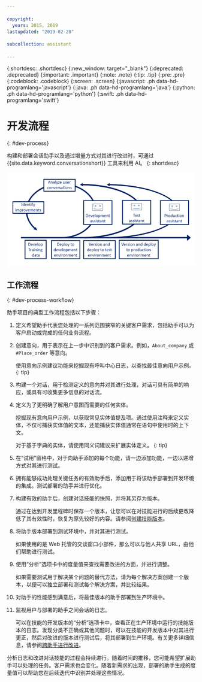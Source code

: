 ```yaml
---

copyright:
  years: 2015, 2019
lastupdated: "2019-02-28"

subcollection: assistant

---
```


{:shortdesc: .shortdesc}
{:new_window: target="_blank"}
{:deprecated: .deprecated}
{:important: .important}
{:note: .note}
{:tip: .tip}
{:pre: .pre}
{:codeblock: .codeblock}
{:screen: .screen}
{:javascript: .ph data-hd-programlang='javascript'}
{:java: .ph data-hd-programlang='java'}
{:python: .ph data-hd-programlang='python'}
{:swift: .ph data-hd-programlang='swift'}

# 开发流程
{: #dev-process}

构建和部署会话助手以及通过增量方式对其进行改进时，可通过 {{site.data.keyword.conversationshort}} 工具来利用 AI。
{: shortdesc}

![显示从开发训练数据开始一直到部署至生产环境结束的开发步骤流程](images/dev-process.png)

## 工作流程
{: #dev-process-workflow}

助手项目的典型工作流程包括以下步骤：

1.  定义希望助手代表您处理的一系列范围狭窄的关键客户需求，包括助手可以为客户启动或完成的任何业务流程。
1.  创建意向，用于表示在上一步中识别到的客户需求。例如，`About_company` 或 `#Place_order` 等意向。

    使用意向示例建议功能来挖掘现有呼叫中心日志，以查找最佳意向用户示例。
    {: tip}

1.  构建一个对话，用于检测定义的意向并对其进行处理，对话可具有简单的响应，或具有可收集更多信息的对话流。
1.  定义为了更明确了解用户意图而需要的任何实体。

    挖掘现有意向用户示例，以获取常见实体值提及项。通过使用注释来定义实体，不仅可捕获实体值的文本，还能捕获实体值通常在语句中使用时的上下文。

    对于基于字典的实体，请使用同义词建议来扩展实体定义。
    {: tip}

1.  在“试用”窗格中，对于向助手添加的每个功能，请一边添加功能，一边以递增方式对其进行测试。
1.  拥有能够成功处理关键任务的有效助手后，添加用于将该助手部署到开发环境的集成。测试部署的助手并进行优化。

1.  构建有效的助手后，创建对话技能的快照，并将其另存为版本。

    通过在达到开发里程碑时保存一个版本，让您可以在对技能进行的后续更改降低了其有效性时，恢复为原先较好的内容。请参阅[创建技能版本](/docs/services/assistant?topic=assistant-versions)。
1.  将助手版本部署到测试环境中，并对其进行测试。

    如果使用的是 Web 托管的交谈窗口小部件，那么可以与他人共享 URL，由他们帮助进行测试。
1.  使用“分析”选项卡中的度量值来查找需要改进的方面，并进行调整。

    如果需要测试用于解决某个问题的替代方法，请为每个解决方案创建一个版本，以便可以独立部署和测试每个解决方案，并比较结果。
1.  对助手的性能感到满意后，将最佳版本的助手部署到生产环境中。
1.  监视用户与部署的助手之间会话的日志。

    可以在技能的开发版本的“分析”选项卡中，查看正在生产环境中运行的技能版本的日志。发现分类不正确或其他问题时，可以在技能的开发版本中对其进行更正，然后对改进的版本进行测试后，将其部署到生产环境。有关更多详细信息，请参阅[跨助手进行改进](/docs/services/assistant?topic=assistant-logs#logs-deploy-id)。

分析日志和改进对话技能的过程会持续进行。随着时间的推移，您可能希望扩展助手可以处理的任务。客户需求也会变化。随着新需求的出现，部署的助手生成的度量值可以帮助您在后续迭代中识别并处理这些情况。
